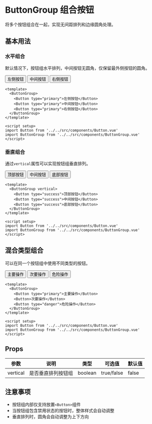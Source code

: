 # ButtonGroup 组合按钮

将多个按钮组合在一起，实现无间距排列和边缘圆角处理。

## 基本用法

### 水平组合

默认情况下，按钮组水平排列，中间按钮无圆角，仅保留最外侧按钮的圆角。

<script setup>
import Button from '../../src/components/Button.vue'
import ButtonGroup from '../../src/components/ButtonGroup.vue'
</script>
<ButtonGroup>
  <Button type="primary" text border>左侧按钮</Button>
  <Button type="primary" text border>中间按钮</Button>
  <Button type="primary" text border>右侧按钮</Button>
</ButtonGroup>

```vue
<template>
  <ButtonGroup>
    <Button type="primary">左侧按钮</Button>
    <Button type="primary">中间按钮</Button>
    <Button type="primary">右侧按钮</Button>
  </ButtonGroup>
</template>

<script setup>
import Button from '../../src/components/Button.vue'
import ButtonGroup from '../../src/components/ButtonGroup.vue'
</script>
```

### 垂直组合

通过`vertical`属性可以实现按钮组垂直排列。

<ButtonGroup vertical>
    <Button type="success">顶部按钮</Button>
    <Button type="success">中间按钮</Button>
    <Button type="success">底部按钮</Button>
</ButtonGroup>

```vue
<template>
  <ButtonGroup vertical>
    <Button type="success">顶部按钮</Button>
    <Button type="success">中间按钮</Button>
    <Button type="success">底部按钮</Button>
  </ButtonGroup>
</template>

<script setup>
import Button from '../../src/components/Button.vue'
import ButtonGroup from '../../src/components/ButtonGroup.vue'
</script>
```

## 混合类型组合

可以在同一个按钮组中使用不同类型的按钮。

<ButtonGroup>
  <Button type="primary">主要操作</Button>
  <Button>次要操作</Button>
  <Button type="danger">危险操作</Button>
</ButtonGroup>

```vue
<template>
  <ButtonGroup>
    <Button type="primary">主要操作</Button>
    <Button>次要操作</Button>
    <Button type="danger">危险操作</Button>
  </ButtonGroup>
</template>

<script setup>
import Button from '../../src/components/Button.vue'
import ButtonGroup from '../../src/components/ButtonGroup.vue'
</script>
```

## Props

| 参数 | 说明 | 类型 | 可选值 | 默认值 |
|------|------|------|--------|--------|
| vertical | 是否垂直排列按钮组 | boolean | true/false | false |

## 注意事项

- 按钮组内部仅支持放置`<Button>`组件
- 当按钮组包含禁用状态的按钮时，整体样式会自动调整
- 垂直排列时，圆角会自动调整为上下方向